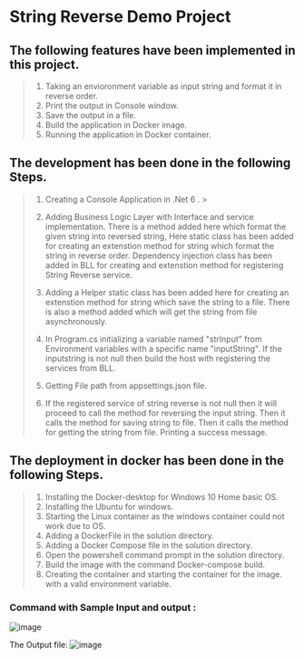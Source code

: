 # String Reverse Demo Project

## The following features have been implemented in this project. 
> 1. Taking an envioronment variable as input string and format it in reverse order. 
> 2. Print the output in Console window.
> 3. Save the output in a file. 
> 4. Build the application in Docker image. 
> 5. Running the application in Docker container.   

## The development has been done in the following Steps. 
> 1. Creating a Console Application in .Net 6 . > 
>     
> 2. Adding Business Logic Layer with Interface and service implementation.
>    There is a method added here which format the given string into reversed string, 
>    Here static class has been added for creating an extenstion method for string which format the string in reverse order.
>    Dependency injection class has been added in BLL for creating and extenstion method for registering String Reverse service.
>
> 3. Adding a Helper static class has been added here for creating an extenstion method for string which save the string to a file. 
>    There is also a method added which will get the string from file asynchronously.
>    
> 4. In Program.cs initializing a variable named "strInput" from Environment variables with a specific name "inputString". 
>    If the inputstring is not null then build the host with registering the services from BLL.
> 5.  Getting File path from appsettings.json file. 
>    
> 6. If the registered service of string reverse is not null then it will proceed to call the method for reversing the input string.
>    Then it calls the method for saving string to file. 
>    Then it calls the method for getting the string from file. 
>    Printing a success message.


## The deployment in docker has been done in the following Steps. 
> 1. Installing the Docker-desktop for Windows 10 Home basic OS.
> 2. Installing the Ubuntu for windows. 
> 3. Starting the Linux container as the windows container could not work due to OS.
> 4. Adding a DockerFile in the solution directory. 
> 5. Adding a Docker Compose file in the solution directory. 
> 6. Open the powershell command prompt in the solution directory. 
> 7. Build the image with the command Docker-compose build. 
> 8. Creating the container and starting the container for the image. with a valid environment variable. 

### Command with Sample Input and output : 
![image](https://user-images.githubusercontent.com/7831389/221665485-426ca32b-7967-4621-b17e-a554e5375ed8.png)

 The Output file: 
![image](https://user-images.githubusercontent.com/7831389/221666073-7393c7a2-1bfd-4c36-8f4f-ad19439667d8.png)

